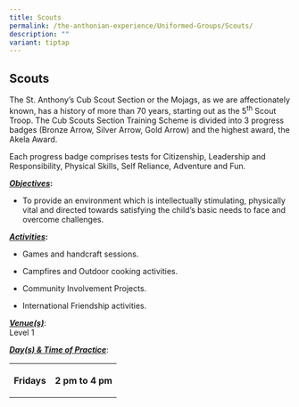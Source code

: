 ```yaml
---
title: Scouts
permalink: /the-anthonian-experience/Uniformed-Groups/Scouts/
description: ""
variant: tiptap
---
```

<h2>Scouts</h2>
<p>The St. Anthony’s Cub Scout Section or the Mojags, as we are affectionately
known, has a history of more than 70 years, starting out as the 5<sup>th</sup> Scout
Troop. The Cub Scouts Section Training Scheme is divided into 3 progress
badges (Bronze Arrow, Silver Arrow, Gold Arrow) and the highest award,
the Akela Award.</p>
<p>Each progress badge comprises tests for Citizenship, Leadership and Responsibility,
Physical Skills, Self Reliance, Adventure and Fun.</p>
<p><strong><em><u>Objectives</u></em>:</strong>
</p>
<ul data-tight="true" class="tight">
<li>
<p>To provide an environment which is intellectually stimulating, physically
vital and directed towards satisfying the child’s basic needs to face and
overcome challenges.</p>
</li>
</ul>
<p><strong><em><u>Activities</u></em>:</strong>
</p>
<ul data-tight="true" class="tight">
<li>
<p>Games and handcraft sessions.</p>
</li>
<li>
<p>Campfires and Outdoor cooking activities.</p>
</li>
<li>
<p>Community Involvement Projects.</p>
</li>
<li>
<p>International Friendship activities.</p>
<p></p>
</li>
</ul>
<p><strong><em><u>Venue(s)</u></em></strong>:
<br>Level 1</p>
<p><strong><em><u>Day(s) &amp; Time of Practice</u></em></strong>:</p>
<table style="minWidth: 75px">
<colgroup>
<col>
<col>
<col>
</colgroup>
<tbody>
<tr>
<th rowspan="3" colspan="1">
<p>Fridays</p>
</th>
<th rowspan="3" colspan="2">
<p>2 pm to 4 pm</p>
</th>
</tr>
<tr></tr>
<tr></tr>
</tbody>
</table>
<p></p>
<p></p>
<p></p>
<p></p>